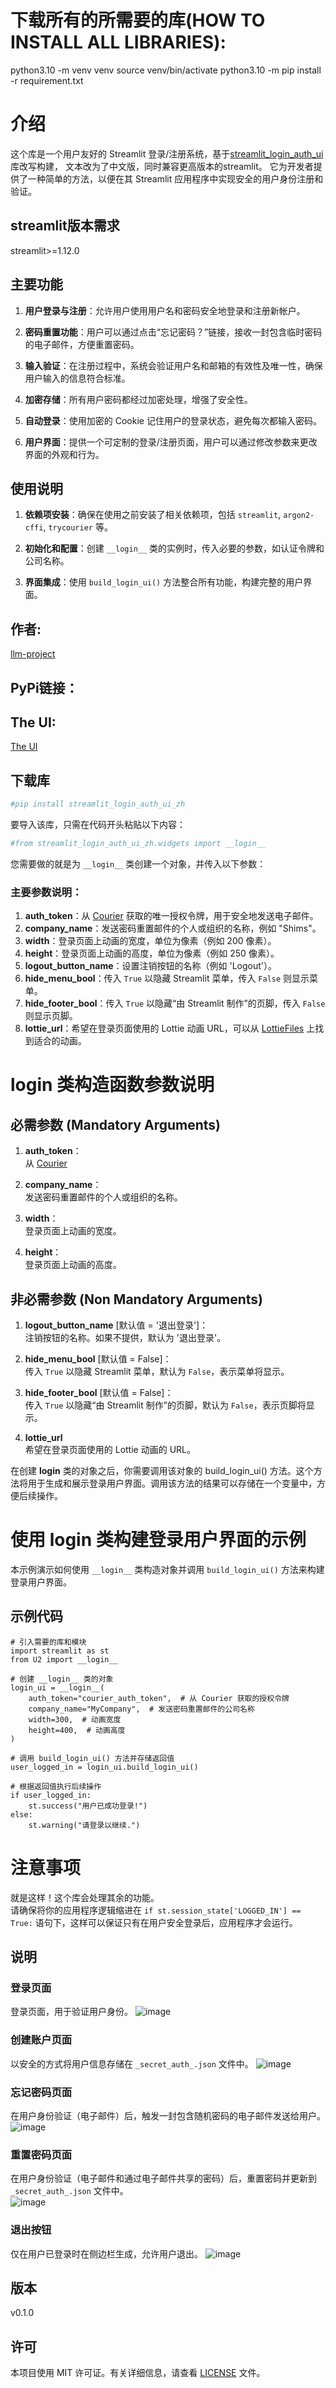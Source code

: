 # 下载所有的所需要的库(HOW TO INSTALL ALL LIBRARIES):
python3.10 -m venv venv source venv/bin/activate python3.10 -m pip install -r requirement.txt

# 介绍
这个库是一个用户友好的 Streamlit 登录/注册系统，基于[streamlit_login_auth_ui](https://github.com/GauriSP10/streamlit_login_auth_ui)库改写构建，
文本改为了中文版，同时兼容更高版本的streamlit。
它为开发者提供了一种简单的方法，以便在其 Streamlit 应用程序中实现安全的用户身份注册和验证。
## streamlit版本需求
streamlit>=1.12.0
## 主要功能

1. **用户登录与注册**：允许用户使用用户名和密码安全地登录和注册新帐户。
   
2. **密码重置功能**：用户可以通过点击“忘记密码？”链接，接收一封包含临时密码的电子邮件，方便重置密码。

3. **输入验证**：在注册过程中，系统会验证用户名和邮箱的有效性及唯一性，确保用户输入的信息符合标准。

4. **加密存储**：所有用户密码都经过加密处理，增强了安全性。

5. **自动登录**：使用加密的 Cookie 记住用户的登录状态，避免每次都输入密码。

6. **用户界面**：提供一个可定制的登录/注册页面，用户可以通过修改参数来更改界面的外观和行为。

## 使用说明

1. **依赖项安装**：确保在使用之前安装了相关依赖项，包括 `streamlit`, `argon2-cffi`, `trycourier` 等。

2. **初始化和配置**：创建 `__login__` 类的实例时，传入必要的参数，如认证令牌和公司名称。

3. **界面集成**：使用 `build_login_ui()` 方法整合所有功能，构建完整的用户界面。


## 作者:
[llm-project](kristinharrison7826@gmail.com)

## PyPi链接：


## The UI:
[The UI](https://github.com/user-attachments/assets/d430963f-9148-4999-a2e3-772ba52f5561)


## 下载库

```python
#pip install streamlit_login_auth_ui_zh
```

要导入该库，只需在代码开头粘贴以下内容：
```python
#from streamlit_login_auth_ui_zh.widgets import __login__
```

您需要做的就是为 ```__login__``` 类创建一个对象，并传入以下参数：
### 主要参数说明：
1. **auth_token**：从 [Courier](https://www.courier.com/email-api/) 获取的唯一授权令牌，用于安全地发送电子邮件。
2. **company_name**：发送密码重置邮件的个人或组织的名称，例如 "Shims"。
3. **width**：登录页面上动画的宽度，单位为像素（例如 200 像素）。
4. **height**：登录页面上动画的高度，单位为像素（例如 250 像素）。
5. **logout_button_name**：设置注销按钮的名称（例如 'Logout'）。
6. **hide_menu_bool**：传入 `True` 以隐藏 Streamlit 菜单，传入 `False` 则显示菜单。
7. **hide_footer_bool**：传入 `True` 以隐藏“由 Streamlit 制作”的页脚，传入 `False` 则显示页脚。
8. **lottie_url**：希望在登录页面使用的 Lottie 动画 URL，可以从 [LottieFiles](https://lottiefiles.com/featured) 上找到适合的动画。

# __login__ 类构造函数参数说明

## 必需参数 (Mandatory Arguments)

1. **auth_token**：  
   从 [Courier](https://www.courier.com/email-api/) 

2. **company_name**：  
   发送密码重置邮件的个人或组织的名称。

3. **width**：  
   登录页面上动画的宽度。

4. **height**：  
   登录页面上动画的高度。

## 非必需参数 (Non Mandatory Arguments)

1. **logout_button_name** [默认值 = '退出登录']：  
   注销按钮的名称。如果不提供，默认为 '退出登录'。

2. **hide_menu_bool** [默认值 = False]：  
   传入 `True` 以隐藏 Streamlit 菜单，默认为 `False`，表示菜单将显示。

3. **hide_footer_bool** [默认值 = False]：  
   传入 `True` 以隐藏“由 Streamlit 制作”的页脚，默认为 `False`，表示页脚将显示。

4. **lottie_url**   
   希望在登录页面使用的 Lottie 动画的 URL。

在创建 __login__ 类的对象之后，你需要调用该对象的 build_login_ui() 方法。这个方法将用于生成和展示登录用户界面。调用该方法的结果可以存储在一个变量中，方便后续操作。


# 使用 __login__ 类构建登录用户界面的示例

本示例演示如何使用 `__login__` 类构造对象并调用 `build_login_ui()` 方法来构建登录用户界面。

## 示例代码
    # 引入需要的库和模块
    import streamlit as st
    from U2 import __login__
    
    # 创建 __login__ 类的对象
    login_ui = __login__(
        auth_token="courier_auth_token",  # 从 Courier 获取的授权令牌
        company_name="MyCompany",  # 发送密码重置邮件的公司名称
        width=300,  # 动画宽度
        height=400,  # 动画高度
    )
    
    # 调用 build_login_ui() 方法并存储返回值
    user_logged_in = login_ui.build_login_ui()
    
    # 根据返回值执行后续操作
    if user_logged_in:
        st.success("用户已成功登录!")
    else:
        st.warning("请登录以继续.")

# 注意事项

就是这样！这个库会处理其余的功能。  
请确保将你的应用程序逻辑缩进在 `if st.session_state['LOGGED_IN'] == True:` 语句下，这样可以保证只有在用户安全登录后，应用程序才会运行。
## 说明

### 登录页面
登录页面，用于验证用户身份。
![image](https://github.com/user-attachments/assets/e24003af-6ede-425c-81f4-103aea9ddfd5)
### 创建账户页面
以安全的方式将用户信息存储在 ```_secret_auth_.json``` 文件中。
![image](https://github.com/user-attachments/assets/a456993d-46b2-4df6-a545-0a684652752e)
### 忘记密码页面
在用户身份验证（电子邮件）后，触发一封包含随机密码的电子邮件发送给用户。
![image](https://github.com/user-attachments/assets/2c6bb1b7-0691-45f6-a15b-de2e76976c8e)
### 重置密码页面
在用户身份验证（电子邮件和通过电子邮件共享的密码）后，重置密码并更新到 ```_secret_auth_.json``` 文件中。  
![image](https://github.com/user-attachments/assets/01fe4b6d-9e51-4885-be42-da1729b9ea09)
### 退出按钮
仅在用户已登录时在侧边栏生成，允许用户退出。
![image](https://github.com/user-attachments/assets/39886c88-7a46-458c-b038-7981fc81750b)


## 版本
v0.1.0


## 许可

本项目使用 MIT 许可证。有关详细信息，请查看 [LICENSE](LICENSE) 文件。

